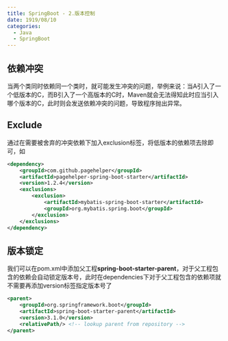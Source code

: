 ```yaml
---
title: SpringBoot - 2.版本控制
date: 1919/08/10
categories:
  - Java
  - SpringBoot
---
```

## 依赖冲突
当两个类同时依赖同一个类时，就可能发生冲突的问题，举例来说：当A引入了一个低版本的C，而B引入了一个高版本的C时，Maven就会无法得知此时应当引入哪个版本的C，此时则会发送依赖冲突的问题，导致程序抛出异常。

## Exclude
通过在需要被舍弃的冲突依赖下加入exclusion标签，将低版本的依赖项去除即可，如
```XML
<dependency>
    <groupId>com.github.pagehelper</groupId>
    <artifactId>pagehelper-spring-boot-starter</artifactId>
    <version>1.2.4</version>
    <exclusions>
        <exclusion>
            <artifactId>mybatis-spring-boot-starter</artifactId>
            <groupId>org.mybatis.spring.boot</groupId>
        </exclusion>
    </exclusions>
</dependency>
```

## 版本锁定
我们可以在pom.xml中添加父工程**spring-boot-starter-parent**，对于父工程包含的依赖会自动锁定版本号，此时在dependencies下对于父工程包含的依赖项就不需要再添加version标签指定版本号了
```XML
<parent>
    <groupId>org.springframework.boot</groupId>
    <artifactId>spring-boot-starter-parent</artifactId>
    <version>3.1.0</version>
    <relativePath/> <!-- lookup parent from repository -->
</parent>
```